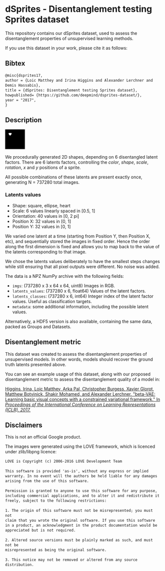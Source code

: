 # dSprites - Disentanglement testing Sprites dataset

This repository contains our dSprites dataset, used to assess the
disentanglement properties of unsupervised learning methods.

If you use this dataset in your work, please cite it as follows:

## Bibtex

```
@misc{dsprites17,
author = {Loic Matthey and Irina Higgins and Alexander Lerchner and Demis Hassabis},
title = {dSprites: Disentanglement testing Sprites dataset},
howpublished= {https://github.com/deepmind/dsprites-dataset/},
year = "2017",
}
```

## Description

![dsprite_gif](dsprites.gif)

We procedurally generated 2D shapes, depending on 6 disentangled latent factors.
There are 6 latents factors, controlling the *color*, *shape*, *scale*,
*rotation*, *x* and *y* positions of a sprite.

All possible combinations of these latents are present exactly once,
generating N = 737280 total images.

### Latents values

*   Shape: square, ellipse, heart
*   Scale: 6 values linearly spaced in [0.5, 1]
*   Orientation: 40 values in [0, 2 pi]
*   Position X: 32 values in [0, 1]
*   Position Y: 32 values in [0, 1]

We varied one latent at a time (starting from Position Y, then Position X, etc),
and sequentially stored the images in fixed order. Hence the order along the
first dimension is fixed and allows you to map back to the value of the latents
corresponding to that image.

We chose the latents values deliberately to have the smallest steps changes
while still ensuring that all pixel outputs were different. No noise was added.

The data is a NPZ NumPy archive with the following fields:

*   `imgs`: (737280 x 3 x 64 x 64, uint8) Images in RGB.
*   `latents_values`: (737280 x 6, float64) Values of the latent factors.
*   `latents_classes`: (737280 x 6, int64) Integer index of the latent factor
    values. Useful as classification targets.
*   `metadata`: some additional information, including the possible latent
    values.

Alternatively, a HDF5 version is also available, containing the same data,
packed as Groups and Datasets.

## Disentanglement metric

This dataset was created to assess the disentanglement properties of
unsupervised models. In other words, models should recover the ground truth
latents presented above.

You can see an example usage of this dataset, along with our proposed
disentanglement metric to assess the disentanglement quality of a model in:

[Higgins, Irina, Loic Matthey, Arka Pal, Christopher Burgess, Xavier Glorot,
Matthew Botvinick, Shakir Mohamed, and Alexander Lerchner. "beta-VAE: Learning
basic visual concepts with a constrained variational framework." In *Proceedings
of the International Conference on Learning Representations (ICLR).
2017.*](https://openreview.net/forum?id=Sy2fzU9gl)

## Disclaimers

This is not an official Google product.

The images were generated using the LOVE framework, which is licenced under
zlib/libpng licence:

```
LOVE is Copyright (c) 2006-2016 LOVE Development Team

This software is provided 'as-is', without any express or implied
warranty. In no event will the authors be held liable for any damages
arising from the use of this software.

Permission is granted to anyone to use this software for any purpose,
including commercial applications, and to alter it and redistribute it
freely, subject to the following restrictions:

1. The origin of this software must not be misrepresented; you must not
claim that you wrote the original software. If you use this software
in a product, an acknowledgment in the product documentation would be
appreciated but is not required.

2. Altered source versions must be plainly marked as such, and must not be
misrepresented as being the original software.

3. This notice may not be removed or altered from any source
distribution.
```
